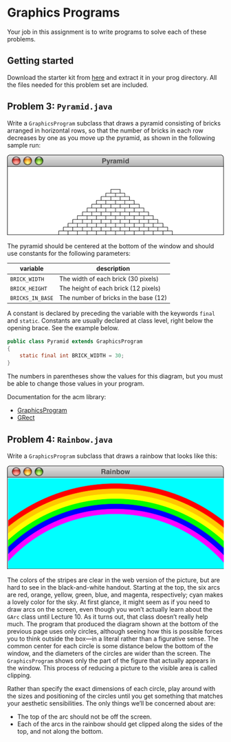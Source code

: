 # Graphics Programs

Your job in this assignment is to write programs to solve each of these problems.

## Getting started

Download the starter kit from [here](cdn://pset2.zip) and extract it in your
prog directory. All the files needed for this problem set are included.

## Problem 3: `Pyramid.java`

Write a `GraphicsProgram` subclass that draws a pyramid consisting of bricks
arranged in horizontal rows, so that the number of bricks in each row decreases
by one as you move up the pyramid, as shown in the following sample run:

![](simplejava1.png)

The pyramid should be centered at the bottom of the window and should use
constants for the following parameters:

| variable         | description                           |
|------------------|---------------------------------------|
| `BRICK_WIDTH`    | The width of each brick (30 pixels)   |
| `BRICK_HEIGHT`   | The height of each brick (12 pixels)  |
| `BRICKS_IN_BASE` | The number of bricks in the base (12) |

A constant is declared by preceding the variable with the keywords `final` and
`static`. Constants are usually declared at class level, right below the opening
brace. See the example below.

~~~ java
public class Pyramid extends GraphicsProgram
{
    static final int BRICK_WIDTH = 30;
}
~~~

The numbers in parentheses show the values for this diagram, but you must be
able to change those values in your program.

Documentation for the acm library:

* [GraphicsProgram](http://jtf.acm.org/javadoc/student/acm/program/GraphicsProgram.html)
* [GRect](http://jtf.acm.org/javadoc/student/acm/graphics/GRect.html)

## Problem 4: `Rainbow.java`

Write a `GraphicsProgram` subclass that draws a rainbow that looks like this:

![](simplejava2.png)

The colors of the stripes are clear in the web version of the picture, but are
hard to see in the black-and-white handout. Starting at the top, the six arcs
are red, orange, yellow, green, blue, and magenta, respectively; cyan makes a
lovely color for the sky.  At first glance, it might seem as if you need to draw
arcs on the screen, even though you won’t actually learn about the `GArc` class
until Lecture 10. As it turns out, that class doesn’t really help much. The
program that produced the diagram shown at the bottom of the previous page uses
only circles, although seeing how this is possible forces you to think outside
the box—in a literal rather than a figurative sense. The common center for each
circle is some distance below the bottom of the window, and the diameters of the
circles are wider than the screen. The `GraphicsProgram` shows only the part of
the figure that actually appears in the window. This process of reducing a
picture to the visible area is called clipping.

Rather than specify the exact dimensions of each circle, play around with the
sizes and positioning of the circles until you get something that matches your
aesthetic sensibilities. The only things we’ll be concerned about are:

* The top of the arc should not be off the screen.
* Each of the arcs in the rainbow should get clipped along the sides of the top,
  and not along the bottom.

